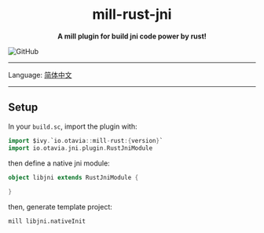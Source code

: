 <div align=center>
</div>
<h1 align=center>mill-rust-jni</h1>

<p align=center ><b>A mill plugin for build jni code power by rust!</b></p>

![GitHub](https://img.shields.io/github/license/otavia-projects/mill-rust-jni)

<hr>

Language: [简体中文](./README.zh_cn.md)

<hr>

## Setup
In your `build.sc`, import the plugin with:
```scala
import $ivy.`io.otavia::mill-rust:{version}`
import io.otavia.jni.plugin.RustJniModule
```
then define a native jni module:
```scala
object libjni extends RustJniModule {
  
}
```

then, generate template project:
```shell
mill libjni.nativeInit
```

